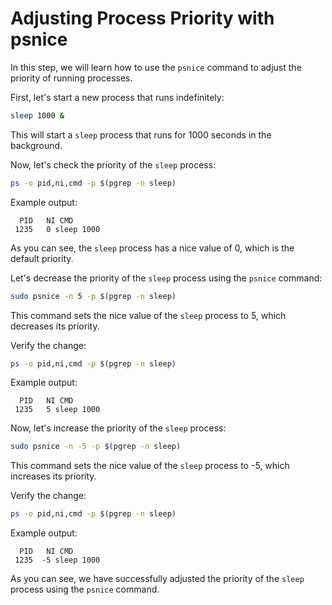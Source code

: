 # Adjusting Process Priority with psnice

In this step, we will learn how to use the `psnice` command to adjust the priority of running processes.

First, let's start a new process that runs indefinitely:

```bash
sleep 1000 &
```

This will start a `sleep` process that runs for 1000 seconds in the background.

Now, let's check the priority of the `sleep` process:

```bash
ps -o pid,ni,cmd -p $(pgrep -n sleep)
```

Example output:

```
  PID   NI CMD
 1235   0 sleep 1000
```

As you can see, the `sleep` process has a nice value of 0, which is the default priority.

Let's decrease the priority of the `sleep` process using the `psnice` command:

```bash
sudo psnice -n 5 -p $(pgrep -n sleep)
```

This command sets the nice value of the `sleep` process to 5, which decreases its priority.

Verify the change:

```bash
ps -o pid,ni,cmd -p $(pgrep -n sleep)
```

Example output:

```
  PID   NI CMD
 1235   5 sleep 1000
```

Now, let's increase the priority of the `sleep` process:

```bash
sudo psnice -n -5 -p $(pgrep -n sleep)
```

This command sets the nice value of the `sleep` process to -5, which increases its priority.

Verify the change:

```bash
ps -o pid,ni,cmd -p $(pgrep -n sleep)
```

Example output:

```
  PID   NI CMD
 1235  -5 sleep 1000
```

As you can see, we have successfully adjusted the priority of the `sleep` process using the `psnice` command.
